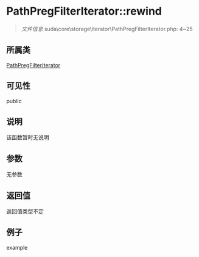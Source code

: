 # PathPregFilterIterator::rewind

> *文件信息* suda\core\storage\iterator\PathPregFilterIterator.php: 4~25
## 所属类 

[PathPregFilterIterator](../PathPregFilterIterator.md)

## 可见性

  public  
## 说明

该函数暂时无说明

## 参数

无参数

## 返回值
返回值类型不定

## 例子

example